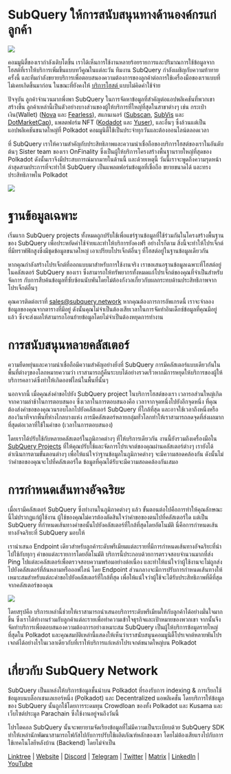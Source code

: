 # SubQuery ให้การสนับสนุนทางด้านองค์กรแก่ลูกค้า

![](https://miro.medium.com/max/1400/1*z_StqAT5KeaxQLBCm-xpRQ.jpeg)

คอมมูนิตี้ของเรากำลังเติบโตขึ้น เราได้เห็นการใช้งานหลายร้อยรายการและปริมาณการใช้ข้อมูลจากโฮสต์ที่เราให้บริการเพิ่มขึ้นแบบทวีคูณในแต่ละวัน ทีมงาน SubQuery กำลังเผชิญกับความท้าทายครั้งนี้ และทีมกำลังขยายบริการเพื่อตอบสนองความต้องการของลูกค้าต่อการใช้เครื่องมือของเราแบบที่ไม่เคยเกิดขึ้นมาก่อน ในขณะที่ยังคงให้ [บริการโฮสต์ ](https://projects.subquery.network/) แบบไม่คิดค่าใช้จ่าย

ปัจจุบัน ลูกค้าจำนวนมากพึ่งพา SubQuery ในการจัดหาข้อมูลที่สำคัญต่อแอปพลิเคชันที่พวกเขาสร้างขึ้น ลูกค้าเหล่านี้เป็นตัวอย่างบางส่วนของผู้ให้บริการที่ใหญ่ที่สุดในสาขาต่างๆ เช่น กระเป๋าเงิน(Wallet) ([Nova](https://novawallet.io/) และ  [Fearless](https://fearlesswallet.io/)), สแกนเนอร์ ([Subscan](https://www.subscan.io/), [SubVis](https://www.subvis.io/) และ [DotMarketCap](https://dotmarketcap.com/)), แพลตฟอร์ม NFT ([Kodadot](https://kodadot.xyz/) และ [Yuser](https://yuser.co/)), และอื่นๆ ซึ่งล้วนแต่เป็นแอปพลิเคชันขนาดใหญ่ที่ Polkadot คอมมูนิตี้ใช้เป็นประจำทุกวันและต้องออนไลน์ตลอดเวลา

ที่ SubQuery เราให้ความสำคัญกับประสิทธิภาพและความน่าเชื่อถือของบริการโฮสต์ของเราในอันดับต้นๆ Sister team ของเรา OnFinality ซึ่งเป็นผู้ให้บริการโครงสร้างพื้นฐานรายใหญ่ที่สุดของ Polkadot ดังนั้นเราจึงมีประสบการณ์มากมายในด้านนี้ และด้วยเหตุนี้ วันนี้เราจะพูดถึงความรุดหน้าล่าสุดสามประการที่จะทำให้ SubQuery เป็นแพลตฟอร์มข้อมูลที่เชื่อถือ ขยายขนาดได้ และทรงประสิทธิภาพใน Polkadot

![](https://miro.medium.com/max/1200/1*QckhJzjQqw9czpBMRhXgXQ.gif)

# ฐานข้อมูลเฉพาะ

เริ่มแรก SubQuery projects ทั้งหมดถูกปรับใช้เพื่อแชร์ฐานข้อมูลที่ใช้ร่วมกันในโครงสร้างพื้นฐานของ SubQuery เพื่อประหยัดค่าใช้จ่ายและทำให้บริการยังคงฟรี อย่างไรก็ตาม สิ่งนี้จะทำให้โปรเจ็กต์ที่มีทราฟฟิกสูงซึ่งมีชุดข้อมูลขนาดใหญ่ เอาเปรียบโปรเจ็กต์อื่นๆ ที่โฮสต์อยู่ในฐานข้อมูลเดียวกัน

หากคุณกำลังสร้างโปรเจ็กต์ที่ออกแบบมาสำหรับการใช้งานจริง เราขอเสนอฐานข้อมูลเฉพาะที่โฮสต์อยู่ในคลัสเตอร์ SubQuery ของเรา ซึ่งสามารถให้ทรัพยากรทั้งหมดแก่โปรเจ็กต์ของคุณที่จำเป็นสำหรับจัดการ กับการสืบค้นข้อมูลที่ซับซ้อนนับพันโดยไม่ต้องกังวลเกี่ยวกับผลกระทบด้านประสิทธิภาพจากโปรเจ็กต์อื่นๆ

คุณควรติดต่อเราที่ sales@subquery.network หากคุณต้องการการอัพเกรดนี้ เราจะจำลองข้อมูลของคุณจากตารางที่มีอยู่ ดังนั้นคุณไม่จำเป็นต้องเสียเวลาในการจัดทำอินเด็กซ์ข้อมูลที่คุณมีอยู่แล้ว ซึ่งจะส่งผลให้สามารถโอนย้ายข้อมูลโดยไม่จำเป็นต้องหยุดการทำงาน

# การสนับสนุนหลายคลัสเตอร์

ความยืดหยุ่นและความน่าเชื่อถือมีความสำคัญอย่างยิ่งที่ SubQuery การมีคลัสเตอร์แบบเดียวกันในพื้นที่ต่างๆของโลกหมายความว่า เราสามารถกู้คืนระบบได้อย่างรวดเร็วหากมีการหยุดให้บริการของผู้ให้บริการคลาวด์ซึ่งทำให้เกิดออฟไลน์ในพื้นที่นั้นๆ

นอกจากนี้ เมื่อคุณส่งคำขอไปยัง SubQuery project ในบริการโฮสต์ของเรา เวลารอส่วนใหญ่เกิดจากความล่าช้าในการตอบสนอง ซึ่งเวลาในการตอบสนองคือ เวลาจากจุดหนึ่งไปยังอีกจุดหนึ่ง ที่คุณต้องส่งคำขอของคุณวนรอบโลกไปยังคลัสเตอร์ SubQuery ที่ใกล้ที่สุด และอาจใช้เวลาถึงหนึ่งหรือสองวินาทีจากพื้นที่ห่างไกลบางแห่ง การมีคลัสเตอร์หลายกลุ่มทั่วโลกทำให้เราสามารถลดจุดที่ส่งผลมากที่สุดต่อเวลาที่ใช้ในคำขอ (เวลาในการตอบสนอง)

โดยเราได้ปรับใช้กับหลายคลัสเตอร์ในภูมิภาคต่างๆ ที่ให้บริการเดียวกัน งานนี้ยังรวมถึงเครื่องมือใน [SubQuery Projects](https://project.subquery.network/) ที่ให้คุณปรับใช้และจัดการโปรเจกต์ของคุณผ่านคลัสเตอร์ต่างๆ เรายังได้ดำเนินการตามขั้นตอนต่างๆ เพื่อให้แน่ใจว่าฐานข้อมูลในภูมิภาคต่างๆ จะมีความสอดคล้องกัน ดังนั้นไม่ว่าคำขอของคุณจะไปที่คลัสเตอร์ใด ข้อมูลที่คุณได้รับจะมีความสอดคล้องกันเสมอ

# การกำหนดเส้นทางอัจฉริยะ

เมื่อเรามีคลัสเตอร์ SubQuery ซึ่งทำงานในภูมิภาคต่างๆ แล้ว ขั้นตอนต่อไปคือการทำให้คุณลักษณะนี้ไม่ปรากฏแก่ผู้ใช้งาน ผู้ใช้ของคุณไม่ควรต้องตัดสินใจว่าคำขอของตนไปที่คลัสเตอร์ใด แต่เป็น SubQuery ที่กำหนดเส้นทางคำขอนั้นไปยังคลัสเตอร์ที่ใกล้ที่สุดโดยอัตโนมัติ นี่คือการกำหนดเส้นทางอัจฉริยะที่ SubQuery มอบให้

เรานำเสนอ Endpoint เดียวสำหรับลูกค้าระดับพรีเมียมแต่ละรายที่มีการกำหนดเส้นทางอัจฉริยะที่นำไปใช้กับทุกๆ คำขอแต่ละรายการโดยอัตโนมัติ บริการนี้ประกอบด้วยการตรวจสอบจำนวนมากที่ส่ง Ping ไปแต่ละคลัสเตอร์เพื่อตรวจสอบความพร้อมอย่างต่อเนื่อง และทำให้แน่ใจว่าผู้ใช้งานจะไม่ถูกส่งไปยังคลัสเตอร์ที่ล้นหลามหรือออฟไลน์ โดย Endpoint ส่วนกลางจะมีการปรับการกำหนดเส้นทางให้เหมาะสมสำหรับแต่ละคำขอไปยังคลัสเตอร์ที่ใกล้ที่สุด เพื่อให้แน่ใจว่าผู้ใช้จะได้รับประสิทธิภาพที่ดีที่สุดจากคลัสเตอร์ของคุณ

![](https://miro.medium.com/max/1000/0*DNXDiABzli0et1MU)

โดยสรุปคือ บริการเหล่านี้ช่วยให้เราสามารถนำเสนอบริการระดับพรีเมียมให้กับลูกค้าได้อย่างมั่นใจมากขึ้น ซึ่งเราได้ทำงานร่วมกับลูกค้าแต่ละรายเพื่อทำความเข้าใจธุรกิจและเป้าหมายของพวกเขา จากนั้นจึงจัดทำบริการเพื่อตอบสนองความต้องการอย่างเหมาะสม SubQuery เป็นผู้ให้บริการข้อมูลรายใหญ่ที่สุดใน Polkadot และคุณสมบัติเหล่านี้แสดงให้เห็นว่าเราสนับสนุนคอมมูนิตี้โปรเจกต์หลายพันโปรเจกต์ได้อย่างไรในเวลาเดียวกับที่เราให้บริการแก่เหล่าโปรเจกต์ขนาดใหญ่บน Polkadot

# เกี่ยวกับ SubQuery Network

SubQuery เป็นแหล่งให้บริการข้อมูลชั้นนำบน Polkadot ที่รองรับการ indexing & การเรียกใช้ข้อมูลบนบล็อกเชนเลเยอร์หนึ่ง (Polkadot) และ Decentralized แอพลิเคชั่น โดยบริการให้ข้อมูลของ SubQuery นั้นถูกใช้โดยการระดมทุน Crowdloan ของทั้ง Polkadot และ Kusama และ เว็บไซต์ประมูล Parachain ซึ่งใช้งานอยู่จนถึงวันนี้

โปรโตคอล SubQuery นั้นจะพยายามจัดเรียงข้อมูลที่ไม่มีความเป็นระเบียบด้วย SubQuery SDK ทำให้เหล่านักพัฒนาสามารถโฟกัสไปกับการปรับใช้ผลิตภัณฑ์หลักของเขา โดยไม่ต้องเสียแรงไปกับการใช้เทคโนโลยีหลังบ้าน (Backend) โดยไม่จำเป็น

[Linktree](https://linktr.ee/subquerynetwork)  |  [Website](https://subquery.network/)  |  [Discord](https://discord.com/invite/78zg8aBSMG)  |  [Telegram](https://t.me/subquerynetwork)  |  [Twitter](https://twitter.com/subquerynetwork)  |  [Matrix](https://matrix.to/#/#subquery:matrix.org)  |  [LinkedIn](https://www.linkedin.com/company/subquery)  |  [YouTube](https://www.youtube.com/channel/UCi1a6NUUjegcLHDFLr7CqLw)
